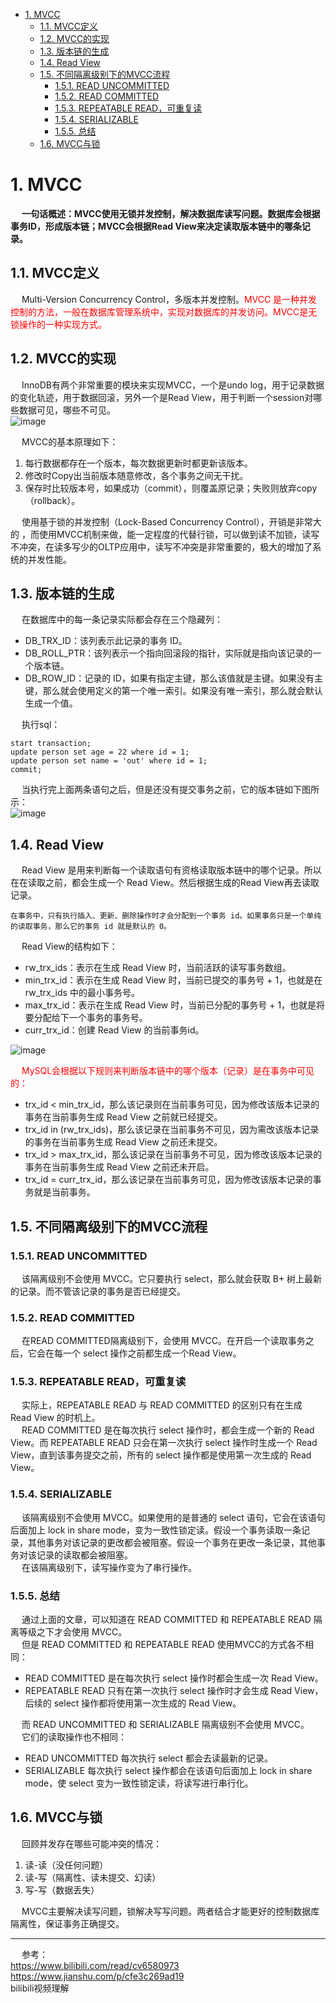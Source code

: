 

<!-- TOC -->

- [1. MVCC](#1-mvcc)
    - [1.1. MVCC定义](#11-mvcc定义)
    - [1.2. MVCC的实现](#12-mvcc的实现)
    - [1.3. 版本链的生成](#13-版本链的生成)
    - [1.4. Read View](#14-read-view)
    - [1.5. 不同隔离级别下的MVCC流程](#15-不同隔离级别下的mvcc流程)
        - [1.5.1. READ UNCOMMITTED](#151-read-uncommitted)
        - [1.5.2. READ COMMITTED](#152-read-committed)
        - [1.5.3. REPEATABLE READ，可重复读](#153-repeatable-read可重复读)
        - [1.5.4. SERIALIZABLE](#154-serializable)
        - [1.5.5. 总结](#155-总结)
    - [1.6. MVCC与锁](#16-mvcc与锁)

<!-- /TOC -->

# 1. MVCC
&emsp; **一句话概述：MVCC使用无锁并发控制，解决数据库读写问题。数据库会根据事务ID，形成版本链；MVCC会根据Read View来决定读取版本链中的哪条记录。**

## 1.1. MVCC定义
&emsp; Multi-Version Concurrency Control，多版本并发控制。<font color = "red">MVCC 是一种并发控制的方法，一般在数据库管理系统中，实现对数据库的并发访问。MVCC是无锁操作的一种实现方式。</font>  

## 1.2. MVCC的实现
&emsp; InnoDB有两个非常重要的模块来实现MVCC，一个是undo log，用于记录数据的变化轨迹，用于数据回滚，另外一个是Read View，用于判断一个session对哪些数据可见，哪些不可见。  
![image](https://gitee.com/wt1814/pic-host/raw/master/images/SQL/sql-72.png)  

&emsp; MVCC的基本原理如下：  
1. 每行数据都存在一个版本，每次数据更新时都更新该版本。  
2. 修改时Copy出当前版本随意修改，各个事务之间无干扰。  
3. 保存时比较版本号，如果成功（commit），则覆盖原记录；失败则放弃copy（rollback）。  

&emsp; 使用基于锁的并发控制（Lock-Based Concurrency Control），开销是非常大的 ，而使用MVCC机制来做，能一定程度的代替行锁，可以做到读不加锁，读写不冲突，在读多写少的OLTP应用中，读写不冲突是非常重要的，极大的增加了系统的并发性能。  

## 1.3. 版本链的生成  
&emsp; 在数据库中的每一条记录实际都会存在三个隐藏列：  
<!-- 
trx_id：用来标识最近一次对本行记录做修改(insert|update)的事务的标识符, 即最后一次修改(insert|update)本行记录的事务id。  
roll_pointer：每次有修改的时候，都会把老版本写入undo日志中。这个roll_pointer就是存了一个指针，它指向这条聚簇索引记录的上一个版本的位置，通过它来获得上一个版本的记录信息。(注意插入操作的undo日志没有这个属性，因为它没有老版本)。  
-->

* DB_TRX_ID：该列表示此记录的事务 ID。  
* DB_ROLL_PTR：该列表示一个指向回滚段的指针，实际就是指向该记录的一个版本链。  
* DB_ROW_ID：记录的 ID，如果有指定主键，那么该值就是主键。如果没有主键，那么就会使用定义的第一个唯一索引。如果没有唯一索引，那么就会默认生成一个值。  

&emsp; 执行sql：  

    start transaction;
    update person set age = 22 where id = 1;
    update person set name = 'out' where id = 1;
    commit;

&emsp; 当执行完上面两条语句之后，但是还没有提交事务之前，它的版本链如下图所示：  
![image](https://gitee.com/wt1814/pic-host/raw/master/images/SQL/sql-74.png)  

## 1.4. Read View  
&emsp; Read View 是用来判断每一个读取语句有资格读取版本链中的哪个记录。所以在在读取之前，都会生成一个 Read View。然后根据生成的Read View再去读取记录。
    
    在事务中，只有执行插入、更新、删除操作时才会分配到一个事务 id。如果事务只是一个单纯的读取事务，那么它的事务 id 就是默认的 0。

&emsp; Read View的结构如下：  

* rw_trx_ids：表示在生成 Read View 时，当前活跃的读写事务数组。
* min_trx_id：表示在生成 Read View 时，当前已提交的事务号 + 1，也就是在 rw_trx_ids 中的最小事务号。
* max_trx_id：表示在生成 Read View 时，当前已分配的事务号 + 1，也就是将要分配给下一个事务的事务号。
* curr_trx_id：创建 Read View 的当前事务id。

![image](https://gitee.com/wt1814/pic-host/raw/master/images/SQL/sql-75.png)  

&emsp; <font color = "red">MySQL会根据以下规则来判断版本链中的哪个版本（记录）是在事务中可见的：</font>  

* trx_id < min_trx_id，那么该记录则在当前事务可见，因为修改该版本记录的事务在当前事务生成 Read View 之前就已经提交。
* trx_id in (rw_trx_ids)，那么该记录在当前事务不可见，因为需改该版本记录的事务在当前事务生成 Read View 之前还未提交。
* trx_id > max_trx_id，那么该记录在当前事务不可见，因为修改该版本记录的事务在当前事务生成 Read View 之前还未开启。
* trx_id = curr_trx_id，那么该记录在当前事务可见，因为修改该版本记录的事务就是当前事务。


<!--
![image](https://gitee.com/wt1814/pic-host/raw/master/images/SQL/sql-76.png)  
当执行查询sql时会生成一致性视图read-view，它由执行查询时所有未提交事务id数组（数组里最小的id为min_id）和已创建的最大事务id（max_id）组成，查询的数据结果需要跟read-view做比对从而得到快走结果。  

版本链比对规则：  
1.如果落在绿色部分(trx_id< min_id)，表示这个版本是已提交的事务生成的，这个数据是可见的；  
2.如果落在红色部分(trx_id>max_id)，表示这个版本是由将来启动的事务生成的，是肯定不可见的；  
3.如果落在黄色部分(min_id<=trx_id<=max_id)，那就包括两种情况  
  a. 若row的trx_id在数组中，表示这个版本是由还没提交的事务生成的，可不见，当前自己的事务是可见的。  
  b.若row的trx_id不在数组中，表示这个版本是已经提交了的事务生成的，可见。  

对于删除的情况可以认为是update的特色情况，会将版本链上最新的数据复制一份，然后将trx_id修改成删除操作的trx_id，同时在该条记录的头信息(record header)里的(deleted_flag)标记位写上true，来表示当前记录已经被删除，在查询时按照上面的规则查到对应的记录，如果delete_flag标记为true，意味着记录已经被删除，则不返回数据。   
-->

## 1.5. 不同隔离级别下的MVCC流程  
### 1.5.1. READ UNCOMMITTED
&emsp; 该隔离级别不会使用 MVCC。它只要执行 select，那么就会获取 B+ 树上最新的记录。而不管该记录的事务是否已经提交。  

### 1.5.2. READ COMMITTED  
&emsp; 在READ COMMITTED隔离级别下，会使用 MVCC。在开启一个读取事务之后，它会在每一个 select 操作之前都生成一个Read View。  

### 1.5.3. REPEATABLE READ，可重复读  
&emsp; 实际上，REPEATABLE READ 与 READ COMMITTED 的区别只有在生成 Read View 的时机上。  
&emsp; READ COMMITTED 是在每次执行 select 操作时，都会生成一个新的 Read View。而 REPEATABLE READ 只会在第一次执行 select 操作时生成一个 Read View，直到该事务提交之前，所有的 select 操作都是使用第一次生成的 Read View。  

### 1.5.4. SERIALIZABLE
&emsp; 该隔离级别不会使用 MVCC。如果使用的是普通的 select 语句，它会在该语句后面加上 lock in share mode，变为一致性锁定读。假设一个事务读取一条记录，其他事务对该记录的更改都会被阻塞。假设一个事务在更改一条记录，其他事务对该记录的读取都会被阻塞。  
&emsp; 在该隔离级别下，读写操作变为了串行操作。  

### 1.5.5. 总结
&emsp; 通过上面的文章，可以知道在 READ COMMITTED 和 REPEATABLE READ 隔离等级之下才会使用 MVCC。  
&emsp; 但是 READ COMMITTED 和 REPEATABLE READ 使用MVCC的方式各不相同：  

* READ COMMITTED 是在每次执行 select 操作时都会生成一次 Read View。
* REPEATABLE READ 只有在第一次执行 select 操作时才会生成 Read View，后续的 select 操作都将使用第一次生成的 Read View。

&emsp; 而 READ UNCOMMITTED 和 SERIALIZABLE 隔离级别不会使用 MVCC。  
&emsp; 它们的读取操作也不相同：  

* READ UNCOMMITTED 每次执行 select 都会去读最新的记录。  
* SERIALIZABLE 每次执行 select 操作都会在该语句后面加上 lock in share mode，使 select 变为一致性锁定读，将读写进行串行化。  


## 1.6. MVCC与锁  
<!-- 
![image](https://gitee.com/wt1814/pic-host/raw/master/images/SQL/sql-77.png)  
-->

&emsp; 回顾并发存在哪些可能冲突的情况：  

1. 读-读（没任何问题）  
2. 读-写（隔离性、读未提交、幻读）  
3. 写-写（数据丢失）  

&emsp; MVCC主要解决读写问题，锁解决写写问题。两者结合才能更好的控制数据库隔离性，保证事务正确提交。  


---
&emsp; 参考：  
https://www.bilibili.com/read/cv6580973
https://www.jianshu.com/p/cfe3c269ad19  
bilibili视频理解  


<!-- 

1. 每种存储引擎对MVCC的实现方式不同。<font color = "lime">InnoDB 的 MVCC，是通过在每行记录后面保存两个隐藏的列来实现。</font>这两个列，一个保存了行的创建时间，一个保存行的过期时间（删除时间）。当然存储的并不是真实的时间，而是系统版本号（system version number）。每开始一个新的事务，系统版本号都会自动递增。事务开始时刻的系统版本号会作为事务的版本号，用来和查询到的每行记录的版本号进行比较。  
2. InnoDB有两个非常重要的模块来实现MVCC，一个是undo日志，用于记录数据的变化轨迹，用于数据回滚，另外一个是Read View，用于判断一个session对哪些数据可见，哪些不可见。  
&emsp; Read View：它用于控制数据的可见性。Read View是事务开启时，当前所有事务的一个集合，这个数据结构中存储了当前Read View中最大的ID及最小的ID。    
&emsp; 在InnoDB中，只有读查询才会去构建ReadView视图，对于类似DML这样的数据更改，无需判断可见性，而是单纯的发现事务锁冲突，直接堵塞操作。  
3. **<font color = "red">MVCC 只在 COMMITTED READ（读提交）和REPEATABLE READ（可重复读）两种隔离级别下工作。</font>**  

    &emsp; <font color = "red">REPEATABLE READ（可重读）隔离级别下MVCC如何工作：</font>  

    * SELECT  
    &emsp; InnoDB会根据以下两个条件检查每行记录（只有符合这两个条件的才会被查询出来）：  
        * InnoDB只查找版本早于当前事务版本的数据行，这样可以确保事务读取的行，要么是在开始事务之前已经存在要么是事务自身插入或者修改过的  
        * 行的删除版本号要么未定义，要么大于当前事务版本号，这样可以确保事务读取到的行在事务开始之前未被删除  
    * INSERT：InnoDB为新插入的每一行保存当前系统版本号作为行版本号  
    * DELETE：InnoDB为删除的每一行保存当前系统版本号作为行删除标识  
    * UPDATE：InnoDB为插入的一行新纪录保存当前系统版本号作为行版本号，同时保存当前系统版本号到原来的行作为删除标识  

    &emsp; 保存这两个额外系统版本号，使大多数操作都不用加锁。使数据操作简单，性能很好，并且也能保证只会读取到符合要求的行。不足之处是每行记录都需要额外的存储空间，需要做更多的行检查工作和一些额外的维护工作。  

    -->
    